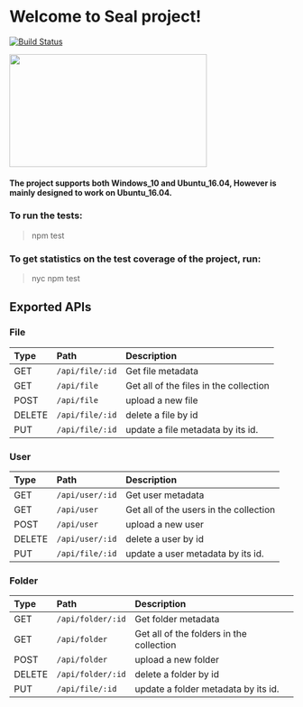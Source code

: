 # Welcome to Seal project! 
[![Build Status](http://jenkins-ci.centralus.cloudapp.azure.com/buildStatus/icon?job=meateam/seal/devops)](http://jenkins-ci.centralus.cloudapp.azure.com/job/meateam/job/seal/job/devops/)

<img src="http://getdrawings.com/image/cute-seal-drawing-52.png" width="350" height="200" />

#### The project supports both Windows_10 and Ubuntu_16.04, However is mainly designed to work on Ubuntu_16.04.
### To run the tests:
> npm test
### To get statistics on the test coverage of the project, run:
> nyc npm test

## Exported APIs

### File
|  Type    |       Path              |                                   Description                                   |
| :------- | :---------------------- | :------------------------------------------------------------------------------ |
| GET      | `/api/file/:id`         | Get file metadata                                                               |
| GET      | `/api/file`             | Get all of the files in the collection                                          |
| POST     | `/api/file`             | upload a new file                                                               |
| DELETE   | `/api/file/:id`         | delete a file by id                                                             |
| PUT      | `/api/file/:id`         | update a file metadata by its id.                                               |

### User
|  Type    |       Path              |                                   Description                                   |
| :------- | :---------------------- | :------------------------------------------------------------------------------ |
| GET      | `/api/user/:id`         | Get user metadata                                                               |
| GET      | `/api/user`             | Get all of the users in the collection                                          |
| POST     | `/api/user`             | upload a new user                                                               |
| DELETE   | `/api/user/:id`         | delete a user by id                                                             |
| PUT      | `/api/file/:id`         | update a user metadata by its id.                                               |

### Folder
|  Type    |       Path              |                                   Description                                   |
| :------- | :---------------------- | :------------------------------------------------------------------------------ |
| GET      | `/api/folder/:id`       | Get folder metadata                                                             |
| GET      | `/api/folder`           | Get all of the folders in the collection                                        |
| POST     | `/api/folder`           | upload a new folder                                                             |
| DELETE   | `/api/folder/:id`       | delete a folder by id                                                           |
| PUT      | `/api/file/:id`         | update a folder metadata by its id.                                             |



